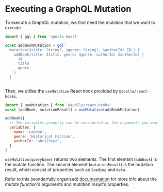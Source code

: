 # Executing a GraphQL Mutation
To execute a GraphQL mutation, we first need the mutation that we want to execute.

```javascript
import { gql } from 'apollo-boost'

const addBookMutation = gql`
  mutation($title: String!, $genre: String!, $authorId: ID!) {
    addBook(title: $title, genre: $genre, authorId: $authorId) {
      id
      title
      genre
    }
  }
`
```

Then, we utilise the `useMutation` React hook provided by `@apollo/react-hooks`.
```javascript
import { useMutation } from '@apollo/react-hooks'
const [addBook, mutationResult] = useMutation(addBookMutation)

addBook({
  // The variables property can be considered as the arguments you want to pass to the GraphQL mutation.
  variables: {
    name: 'London',
    genre: 'Historical Fiction',
    authorId: 'abc123xyz',
  }
}
```
`useMutation(queryName)` returns two elements. The first element (`addBook`) is the mutate function. The second element (`mutationResult`) is the mutation result, which consist of properties such as `loading` and `data`.

Refer to this (wonderfully organised) [documentation](https://www.apollographql.com/docs/react/data/mutations/#usemutation-api) for more info about the _mutate function_'s arguments and _mutation result_'s properties.
